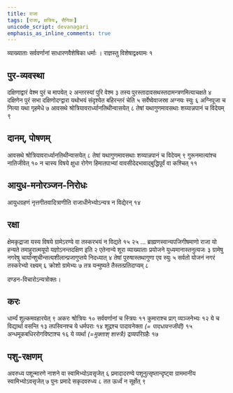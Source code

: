 ```yaml
---
title: राजा
tags: [राजा, क्षत्रियः, सैनिकः]
unicode_script: devanagari
emphasis_as_inline_comments: true
---
```

व्याख्याताः सर्ववर्णानां साधारणवैशेषिका धर्माः । राज्ञस्तु विशेषाद्वक्ष्यामः १

## पुर-व्यवस्था
 दक्षिणाद्वारं वेश्म पुरं च मापयेत् २ अन्तरस्यां पुरि वेश्म ३ तस्य पुरस्तादावसथस्तदामन्त्रणमित्याचक्षते ४ दक्षिणेन पुरं सभा दक्षिणोदग्द्वारा यथोभयं संदृश्येत बहिरन्तरं चेति ५ सर्वेष्वेवाजस्रा अग्नयः स्युः ६ अग्निपूजा च नित्या यथा गृहमेधे ७ आवसथे श्रोत्रियावरार्ध्यानतिथीन्वासयेत् ८ तेषां यथागुणमावसथाः शय्यान्नपानं च विदेयम् ९ 

## दानम्, पोषणम्
आवसथे श्रोत्रियावरार्ध्यानतिथीन्वासयेत् ८ तेषां यथागुणमावसथाः शय्यान्नपानं च विदेयम् ९ गुरूनमात्यांश्च नातिजीवेत् १० न चास्य विषये क्षुधा रोगेण हिमातपाभ्यां वावसीदेदभावाद्बुद्धिपूर्वं वा कश्चित् ११ 

## आयुध-मनोरञ्जन-निरोधः
आयुधग्रहणं नृत्तगीतवादित्राणीति राजाधीनेभ्योऽन्यत्र न विद्येरन् १४ 

## रक्षा
क्षेमकृद्राजा यस्य विषये ग्रामेऽरण्ये वा तस्करभयं न विद्यते १५ २५ …  ब्राह्मणस्वान्यपजिगीषमाणो राजा यो हन्यते तमाहुरात्मयूपो यज्ञोऽनन्तदक्षिण इति २ एतेनान्ये शूरा व्याख्याताः प्रयोजने युध्यमानास्तनुत्यजः ३ ग्रामेषु नगरेषु चार्यान्शुचीन्सत्यशीलान्प्रजागुप्तये निदध्यात् ४ तेषां पुरुषास्तथागुणा एव स्युः ५ सर्वतो योजनं नगरं तस्करेभ्यो रक्ष्यम् ६ क्रोशो ग्रामेभ्यः ७ तत्र यन्मुष्यते तैस्तत्प्रतिदाप्यम् ८ 

दण्डन-विचारोऽन्यत्रोक्तः।

## करः
धार्म्यं शुल्कमवहारयेत् ९ अकरः श्रोत्रियः १० सर्ववर्णानां च स्त्रियः ११ कुमाराश्च प्राग् व्यञ्जनेभ्यः १२ ये च विद्यार्था वसन्ति १३ तपस्विनश्च ये धर्मपराः १४ शूद्रश्च पादावनेक्ता *(= पादधावनजीवी)* १५  अन्धमूकबधिररोगविष्टाश्च १६ ये व्यर्था *(=मुक्ताश् शास्त्रैः)* द्रव्यपरिग्रहैः १७ 

## पशु-रक्षणम्
अवरुध्य पशून्मारणे नाशने वा स्वामिभ्योऽवसृजेत् ६ प्रमादादरण्ये पशूनुत्सृष्तान्दृष्ट्वा ग्राममानीय स्वामिभ्योऽवसृजेत् ७ पुनः प्रमादे सकृदवरुध्य ८ तत ऊर्ध्वं न सूर्क्षेत् ९ 

